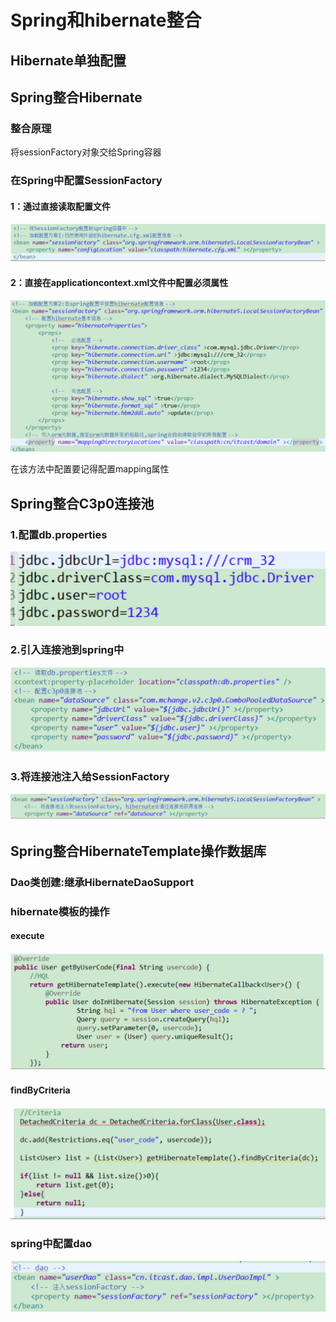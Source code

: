 # Spring和hibernate整合

## Hibernate单独配置

## Spring整合Hibernate

### 整合原理

将sessionFactory对象交给Spring容器

### 在Spring中配置SessionFactory

#### 1：通过直接读取配置文件

![](../../../.gitbook/assets/image%20%28108%29.png)

#### 2：直接在applicationcontext.xml文件中配置必须属性

![](../../../.gitbook/assets/image%20%2861%29.png)

在该方法中配置要记得配置mapping属性



## Spring整合C3p0连接池

### 1.配置db.properties

![](../../../.gitbook/assets/image%20%28149%29.png)

### 2.引入连接池到spring中

![](../../../.gitbook/assets/image%20%28101%29.png)

### 3.将连接池注入给SessionFactory

![](../../../.gitbook/assets/image%20%28122%29.png)

## Spring整合HibernateTemplate操作数据库

### Dao类创建:继承HibernateDaoSupport

### hibernate模板的操作

#### execute

![](../../../.gitbook/assets/image%20%28115%29.png)

#### findByCriteria

![](../../../.gitbook/assets/image%20%2892%29.png)

### spring中配置dao

![](../../../.gitbook/assets/image%20%28179%29.png)



